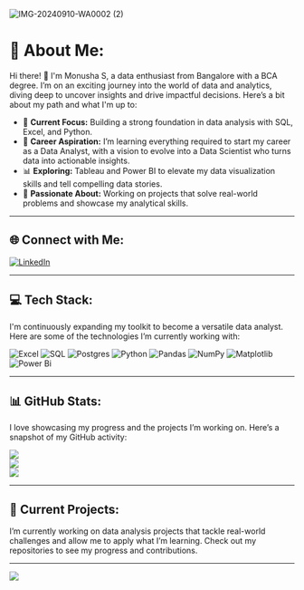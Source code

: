 ![IMG-20240910-WA0002 (2)](https://github.com/user-attachments/assets/67e1a2d6-a229-4a53-8ca3-072efe66af12)
<!-- Replace with your actual banner image link -->

# 💫 About Me:
Hi there! 👋 I'm Monusha S, a data enthusiast from Bangalore with a BCA degree. I’m on an exciting journey into the world of data and analytics, diving deep to uncover insights and drive impactful decisions. Here’s a bit about my path and what I'm up to:

- 🎯 **Current Focus:** Building a strong foundation in data analysis with SQL, Excel, and Python.
- 🚀 **Career Aspiration:** I’m learning everything required to start my career as a Data Analyst, with a vision to evolve into a Data Scientist who turns data into actionable insights.
- 📊 **Exploring:** Tableau and Power BI to elevate my data visualization skills and tell compelling data stories.
- 🌱 **Passionate About:** Working on projects that solve real-world problems and showcase my analytical skills.

---

## 🌐 Connect with Me:
[![LinkedIn](https://img.shields.io/badge/LinkedIn-%230077B5.svg?style=for-the-badge&logo=linkedin&logoColor=white)](https://linkedin.com/in/www.linkedin.com/in/monushasharma)

---

## 💻 Tech Stack:
I'm continuously expanding my toolkit to become a versatile data analyst. Here are some of the technologies I’m currently working with:

![Excel](https://img.shields.io/badge/Excel-%23000?style=for-the-badge&logo=microsoft-excel&logoColor=white) <!-- Added Microsoft Excel -->
![SQL](https://img.shields.io/badge/SQL-%23276DC3.svg?style=for-the-badge&logo=sql&logoColor=white)
![Postgres](https://img.shields.io/badge/postgres-%23316192.svg?style=for-the-badge&logo=postgresql&logoColor=white)
![Python](https://img.shields.io/badge/python-3670A0?style=for-the-badge&logo=python&logoColor=ffdd54)
![Pandas](https://img.shields.io/badge/pandas-%23150458.svg?style=for-the-badge&logo=pandas&logoColor=white)
![NumPy](https://img.shields.io/badge/numpy-%23013243.svg?style=for-the-badge&logo=numpy&logoColor=white)
![Matplotlib](https://img.shields.io/badge/Matplotlib-%23ffffff.svg?style=for-the-badge&logo=Matplotlib&logoColor=black)
![Power Bi](https://img.shields.io/badge/power_bi-F2C811?style=for-the-badge&logo=powerbi&logoColor=black)

---

## 📊 GitHub Stats:
I love showcasing my progress and the projects I’m working on. Here’s a snapshot of my GitHub activity:

![](https://github-readme-stats.vercel.app/api?username=monusha-sharma&theme=dark&hide_border=false&include_all_commits=false&count_private=false)<br/>
![](https://github-readme-streak-stats.herokuapp.com/?user=monusha-sharma&theme=dark&hide_border=false)<br/>
![](https://github-readme-stats.vercel.app/api/top-langs/?username=monusha-sharma&theme=dark&hide_border=false&include_all_commits=false&count_private=false&layout=compact)

---

## 🚀 Current Projects:
I’m currently working on data analysis projects that tackle real-world challenges and allow me to apply what I’m learning. Check out my repositories to see my progress and contributions.

---

[![](https://visitcount.itsvg.in/api?id=monusha-sharma&icon=0&color=0)](https://visitcount.itsvg.in)

<!-- Proudly created with GPRM ( https://gprm.itsvg.in ) -->

